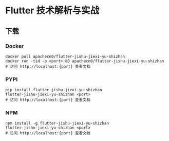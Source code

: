 # Flutter 技术解析与实战

## 下载

### Docker

```
docker pull apachecn0/flutter-jishu-jiexi-yu-shizhan
docker run -tid -p <port>:80 apachecn0/flutter-jishu-jiexi-yu-shizhan
# 访问 http://localhost:{port} 查看文档
```

### PYPI

```
pip install flutter-jishu-jiexi-yu-shizhan
flutter-jishu-jiexi-yu-shizhan <port>
# 访问 http://localhost:{port} 查看文档
```

### NPM

```
npm install -g flutter-jishu-jiexi-yu-shizhan
flutter-jishu-jiexi-yu-shizhan <port>
# 访问 http://localhost:{port} 查看文档
```